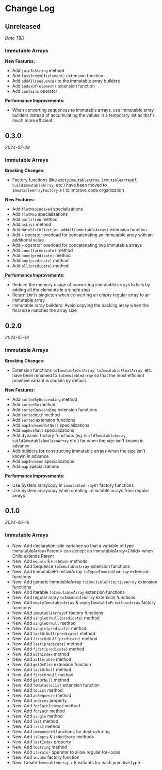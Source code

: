 Change Log
==========

## Unreleased

_Date TBD_

### Immutable Arrays

**New Features:**

* Add `joinToString` method
* Add `lastIndexOf(element)` extension function
* Add `addAll(sequence)` to the immutable array builders
* Add `indexOf(element)` extension function
* Add `contains` operator

**Performance Improvements:**

* When converting sequences to immutable arrays, use immutable array builders instead of accumulating the values in a
  temporary list as that's much more efficient.

## 0.3.0

_2024-07-29_

### Immutable Arrays

**Breaking Changes:**

* Factory functions (like `emptyImmutableArray`, `immutableArrayOf`, `buildImmutableArray`, etc.) have been moved
  to `ImmutableArrayFactory.kt` to improve code organization

**New Features:**

* Add `flatMapIndexed` specializations
* Add `flatMap` specializations
* Add `partition` method
* Add `asList` method
* Add `MutableCollection.addAll(immutableArray)` extension function
* Add `+` operator overload for concatenating an immutable array with an additional value
* Add `+` operator overload for concatenating two immutable arrays
* Add `count(predicate)` method
* Add `none(predicate)` method
* Add `any(predicate)` method
* Add `all(predicate)` method

**Performance Improvements:**

* Reduce the memory usage of converting immutable arrays to lists by adding all the elements in a single step
* Return `EMPTY` singleton when converting an empty regular array to an immutable array
* Immutable array builders: Avoid copying the backing array when the final size matches the array size

## 0.2.0

_2024-07-16_

### Immutable Arrays

**Breaking Changes:**

* Extension functions `toImmutableIntArray`, `toImmutableFloatArray`, etc. have been renamed
  to `toImmutableArray` so that the most efficient primitive variant is chosen by default.

**New Features:**

* Add `sortedByDescending` method
* Add `sortedBy` method
* Add `sortedDescending` extension functions
* Add `sortedWith` method
* Add `sorted` extension functions
* Add `mapIndexedNotNull` specializations
* Add `mapNotNull` specializations
* Add dynamic factory functions (eg. `buildImmutableArray`, `buildImmutableBooleanArray` etc.) for when the size
  isn't known in advance
* Add builders for constructing immutable arrays when the size isn't known in advance
* Add `mapIndexed` specializations
* Add `map` specializations

**Performance Improvements:**

* Use System.arraycopy in `immutableArrayOf` factory functions
* Use System.arraycopy when creating immutable arrays from regular arrays

## 0.1.0

_2024-06-16_

### Immutable Arrays

* New: Add declaration-site variance so that a variable of type ImmutableArray\<Parent> can accept an
  ImmutableArray\<Child> when Child extends Parent
* New: Add `equals` & `hashCode` methods
* New: Add Sequence `toImmutableArray` extension functions
* New: Add ImmutablePrimitiveArray `toTypedImmutableArray` extension functions
* New: Add generic ImmutableArray `toImmutablePrimitiveArray` extension functions
* New: Add Iterable `toImmutableArray` extension functions
* New: Add regular array `toImmutableArray` extension functions
* New: Add `emptyImmutableArray` & `emptyImmutablePrimitiveArray` factory functions
* New: Add `immutableArrayOf` factory functions
* New: Add `singleOrNull(predicate)` method
* New: Add `singleOrNull` method
* New: Add `single(predicate)` method
* New: Add `lastOrNull(predicate)` method
* New: Add `firstOrNull(predicate)` method
* New: Add `last(predicate)` method
* New: Add `first(predicate)` method
* New: Add `withIndex` method
* New: Add `asIterable` method
* New: Add `getOrElse` extension function
* New: Add `lastOrNull` method
* New: Add `firstOrNull` method
* New: Add `getOrNull` method
* New: Add `toMutableList` extension function
* New: Add `toList` method
* New: Add `asSequence` method
* New: Add `indices` property
* New: Add `forEachIndexed` method
* New: Add `forEach` method
* New: Add `single` method
* New: Add `last` method
* New: Add `first` method
* New: Add `componentN` functions for destructuring
* New: Add `isEmpty` & `isNotEmpty` methods
* New: Add `lastIndex` property
* New: Add `toString` method
* New: Add `iterator` operator to allow regular for-loops
* New: Add `invoke` factory function
* New: Create `ImmutableArray` + 8 variants for each primitive type

